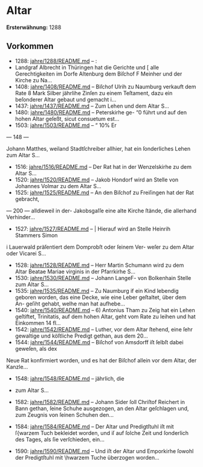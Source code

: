 # Altar

**Ersterwähnung:** 1288

## Vorkommen
- 1288: [jahre/1288/README.md](../jahre/1288/README.md) – :
- Landgraf Albrecht in Thüringen hat die Gerichte und
[ alle Gerechtigkeiten im Dorfe Altenburg dem Biſchof
F Meinher und der Kirche zu Na...
- 1408: [jahre/1408/README.md](../jahre/1408/README.md) – Biſchof Ulrih zu Naumburg verkauft dem Rate 8
Mark Silber jährlihe Zinſen zu einem Teſtament, dazu
ein beſonderer Altar gebaut und gemacht i...
- 1437: [jahre/1437/README.md](../jahre/1437/README.md) – Zum Lehen und dem Altar S...
- 1480: [jahre/1480/README.md](../jahre/1480/README.md) – Peterskirhe ge-
“0 führt und auf den hohen Altar geſeßt, sicut consuetum est...
- 1503: [jahre/1503/README.md](../jahre/1503/README.md) – “ 10% Er


— 148 —

Johann Matthes, weiland Stadtſchreiber allhier, hat
ein ſonderliches Lehen zum Altar S...
- 1516: [jahre/1516/README.md](../jahre/1516/README.md) – Der Rat hat in der Wenzelskirhe zu dem Altar
S...
- 1520: [jahre/1520/README.md](../jahre/1520/README.md) – Jakob Hondorf wird an Stelle von Johannes Volmar
zu dem Altar S...
- 1525: [jahre/1525/README.md](../jahre/1525/README.md) – An den Biſchof zu Freiſingen hat der Rat gebracht,


— 200 —
alldieweil in der- Jakobsgaſſe eine alte Kirche ſtände, die
allerhand Verhinder...
- 1527: [jahre/1527/README.md](../jahre/1527/README.md) – | Hierauf wird an Stelle Heinrih Stammers Simon

i Lauerwald präſentiert dem Domprobſt oder ſeinem Ver-
weſer zu dem Altar oder Vicarei S...
- 1528: [jahre/1528/README.md](../jahre/1528/README.md) – Herr Martin Schumann wird zu dem Altar Beatae
Mariae virginis in der Pfarrkirhe S...
- 1530: [jahre/1530/README.md](../jahre/1530/README.md) – Johann LangeF-
von Bolkenhain Stelle zum Altar S...
- 1535: [jahre/1535/README.md](../jahre/1535/README.md) – Zu Naumburg if ein Kind lebendig geboren worden,
das eine Decke, wie eine Leber geſtaltet, über dem An-
geſiht gehabt, welhe man hat aufhebe...
- 1540: [jahre/1540/README.md](../jahre/1540/README.md) – 6) Antonius Tham zu Zeig hat ein Lehen geſtiftet,
Trinitatis, auf dem hohen Altar, geht vom Rate zu
leihen und hat Einkommen 14 fl...
- 1542: [jahre/1542/README.md](../jahre/1542/README.md) – Luther, vor dem
Altar ſtehend, eine ſehr gewaltige und köſtliche Predigt
gethan, aus dem 20...
- 1544: [jahre/1544/README.md](../jahre/1544/README.md) – Biſchof von Amsdorff iſt ſelbſt dabei geweſen, als dex

Neue Rat konfirmiert worden, und es hat der Biſchof
allein vor dem Altar, der Kanzle...
- 1548: [jahre/1548/README.md](../jahre/1548/README.md) – jährlich, die

- zum Altar S...
- 1582: [jahre/1582/README.md](../jahre/1582/README.md) – Johann Sider ſoll Chriſtof Reichert
in Bann gethan, ſeine Schuhe ausgezogen, an den Altar
geſchlagen und, zum Zeugnis von ſeinen Schuhen den...
- 1584: [jahre/1584/README.md](../jahre/1584/README.md) – Der Altar und Predigtſtuhl iſt mit ſ{warzem
Tuch bekleidet worden, und iſ auf ſolche Zeit und ſonderlich
des Tages, als ſie verſchieden, ein...
- 1590: [jahre/1590/README.md](../jahre/1590/README.md) – Und iſt der
Altar und Emporkirhe ſowohl der Predigtſtuhl mit
\hwarzem Tuche überzogen worden...
